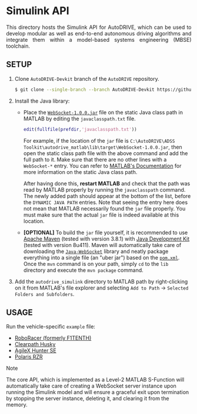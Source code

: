 # Simulink API

<p align="justify">
This directory hosts the Simulink API for AutoDRIVE, which can be used to develop modular as well as end-to-end autonomous driving algorithms and integrate them within a model-based systems engineering (MBSE) toolchain.
</p>

## SETUP

1. Clone `AutoDRIVE-Devkit` branch of the `AutoDRIVE` repository.
    ```bash
    $ git clone --single-branch --branch AutoDRIVE-Devkit https://github.com/Tinker-Twins/AutoDRIVE.git
    ```
2. Install the Java library:
   - Place the [`WebSocket-1.0.0.jar`](lib/target/WebSocket-1.0.0.jar) file on the static Java class path in MATLAB by editing the `javaclasspath.txt` file.
     ```MATLAB
     edit(fullfile(prefdir,'javaclasspath.txt'))
     ```
     For example, if the location of the `jar` file is `C:\AutoDRIVE\ADSS Toolkit\autodrive_matlab\lib\target\WebSocket-1.0.0.jar`, then open the static class path file with the above command and add the full path to it. Make sure that there are no other lines with a `WebSocket-*` entry. You can refer to [MATLAB's Documentation](https://www.mathworks.com/help/matlab/matlab_external/static-path-of-java-class-path.html) for more information on the static Java class path.

     After having done this, **restart MATLAB** and check that the path was read by MATLAB properly by running the `javaclasspath` command. The newly added path should appear at the bottom of the list, before the `DYNAMIC JAVA PATH` entries. Note that seeing the entry here does not mean that MATLAB necessarily found the `jar` file properly. You must make sure that the actual `jar` file is indeed available at this location.
   - **[OPTIONAL]** To build the `jar` file yourself, it is recommended to use [Apache Maven](https://maven.apache.org/download.cgi) (tested with version 3.8.1) with [Java Development Kit](https://www.oracle.com/java/technologies/downloads/?er=221886#java8) (tested with version 8u411). Maven will automatically take care of downloading the [`Java-WebSocket`](https://github.com/TooTallNate/Java-WebSocket) library and neatly package everything into a single file (an "uber jar") based on the [`pom.xml`](lib/pom.xml). Once the `mvn` command is on your path, simply `cd` to the `lib` directory and execute the `mvn package` command.
4. Add the `autodrive_simulink` directory to MATLAB path by right-clicking on it from MATLAB's file explorer and selecting `Add to Path` &rarr; `Selected Folders and Subfolders`.

## USAGE

Run the vehicle-specific `example` file:
- [RoboRacer (formerly F1TENTH)](example_roboracer.slx)
- [Clearpath Husky](example_husky.slx)
- [AgileX Hunter SE](example_hunter.slx)
- [Polaris RZR](example_rzr.slx)

> [!NOTE]
> The core API, which is implemented as a Level-2 MATLAB S-Function will automatically take care of creating a WebSocket server instance upon running the Simulink model and will ensure a graceful exit upon termination by stopping the server instance, deleting it, and clearing it from the memory.
